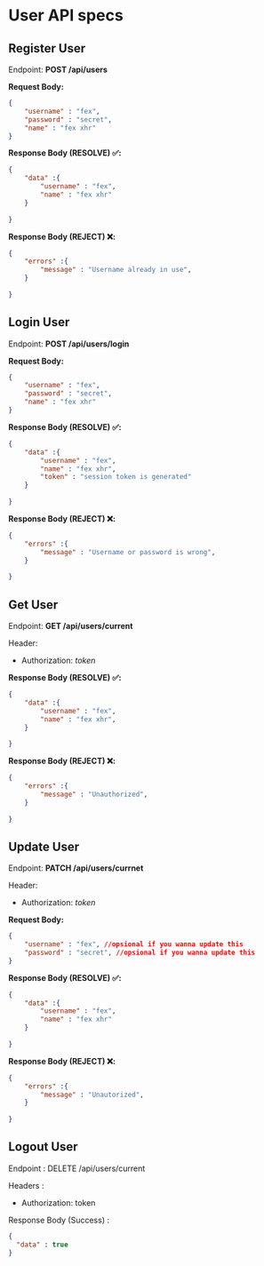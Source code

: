 # User API specs

## Register User
Endpoint: **POST /api/users**

**Request Body:**
``` json
{
    "username" : "fex",
    "password" : "secret",
    "name" : "fex xhr"
}
```

**Response Body (RESOLVE) ✅:**
``` json
{
    "data" :{
        "username" : "fex",
        "name" : "fex xhr"
    }
    
}
```

**Response Body (REJECT) ❌:**
``` json
{
    "errors" :{
        "message" : "Username already in use",
    }
    
}
```
## Login User
Endpoint: **POST /api/users/login**

**Request Body:**
``` json
{
    "username" : "fex",
    "password" : "secret",
    "name" : "fex xhr"
}
```

**Response Body (RESOLVE) ✅:**
``` json
{
    "data" :{
        "username" : "fex",
        "name" : "fex xhr",
        "token" : "session token is generated"
    }
    
}
```

**Response Body (REJECT) ❌:**
``` json
{
    "errors" :{
        "message" : "Username or password is wrong",
    }
    
}
```

## Get User

Endpoint: **GET /api/users/current**

Header: 
- Authorization: *token*

**Response Body (RESOLVE) ✅:**
``` json
{
    "data" :{
        "username" : "fex",
        "name" : "fex xhr",
    }
    
}
```

**Response Body (REJECT) ❌:**
``` json
{
    "errors" :{
        "message" : "Unauthorized",
    }
    
}
```
## Update User

Endpoint: **PATCH /api/users/currnet**

Header: 
- Authorization: *token*

**Request Body:**
``` json
{
    "username" : "fex", //opsional if you wanna update this
    "password" : "secret", //opsional if you wanna update this
}
```

**Response Body (RESOLVE) ✅:**
``` json
{
    "data" :{
        "username" : "fex",
        "name" : "fex xhr"
    }
    
}
```

**Response Body (REJECT) ❌:**
``` json
{
    "errors" :{
        "message" : "Unautorized",
    }
    
}
```
## Logout User

Endpoint : DELETE /api/users/current

Headers :
- Authorization: token

Response Body (Success) :

```json
{
  "data" : true
}
```